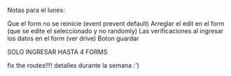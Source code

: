 Notas para el lunes:


Que el form no se reinicie (event prevent default)
Arreglar el edit en el form (que se edite el seleccionado y no randomly)
Las verificaciones al ingresar los datos en el form (ver drive)
Boton guardar 

SOLO INGRESAR HASTA 4 FORMS

fix the routes!!!! 
detalles durante la semana :')